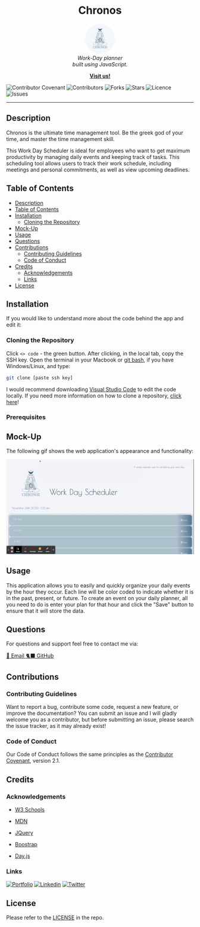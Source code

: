 <h1 align="center"> Chronos </h1>

<p align="center">
    <img src="./assets/favicon/apple-touch-icon.png" alt="logo" width="80px" height="80px" />
  <br>
  <i>Work-Day planner
    <br> built using JavaScript.</i>
  <br>
</p>

<p align="center">
  <a href="https://larigens.github.io/chronos/"><strong>Visit us!</strong></a>
  <br>
</p>

![Contributor Covenant](https://img.shields.io/badge/Contributor%20Covenant-2.1-9cf.svg)
![Contributors](https://img.shields.io/github/contributors/larigens/chronos?style=plastic&color=9cf)
![Forks](https://img.shields.io/github/forks/larigens/chronos?style=plastic&color=9cf)
![Stars](https://img.shields.io/github/stars/larigens/chronos?style=plastic&color=9cf)
![Licence](https://img.shields.io/static/v1?label=License&message=Apache-2.0&color=9cf)
![Issues](https://img.shields.io/github/issues/larigens/chronos?style=plastic&color=9cf)

---
## Description

Chronos is the ultimate time management tool. Be the greek god of your time, and master the time management skill.

This Work Day Scheduler is ideal for employees who want to get maximum productivity by managing daily events and keeping track of tasks. This scheduling tool allows users to track their work schedule, including meetings and personal commitments, as well as view upcoming deadlines.

## Table of Contents
- [Description](#description)
- [Table of Contents](#table-of-contents)
- [Installation](#installation)
  - [Cloning the Repository](#cloning-the-repository)
- [Mock-Up](#mock-up)
- [Usage](#usage)
- [Questions](#questions)
- [Contributions](#contributions)
  - [Contributing Guidelines](#contributing-guidelines)
  - [Code of Conduct](#code-of-conduct)
- [Credits](#credits)
  - [Acknowledgements](#acknowledgements)
  - [Links](#links)
- [License](#license)

## Installation

If you would like to understand more about the code behind the app and edit it:

### Cloning the Repository

Click `<> code` - the green button. After clicking, in the local tab, copy the SSH key. Open the terminal in your Macbook or [git bash](https://git-scm.com/downloads), if you have Windows/Linux, and type:

```bash
git clone [paste ssh key]
```

I would recommend downloading [Visual Studio Code](https://code.visualstudio.com/download) to edit the code locally. If you need more information on how to clone a repository, [click here](https://docs.github.com/en/repositories/creating-and-managing-repositories/cloning-a-repository)!
### Prerequisites

## Mock-Up

The following gif shows the web application's appearance and functionality:

![App Screenshot](./assets/images/demo.gif)

## Usage

This application allows you to easily and quickly organize your daily events by the hour they occur. Each line will be color coded to indicate whether it is in the past, present, or future. To create an event on your daily planner, all you need to do is enter your plan for that hour and click the "Save" button to ensure that it will store the data. 

## Questions

For questions and support feel free to contact me via:

<a href="mailto:larigens@gmail.com">📧 Email </a> 
<a href="https://github.com/larigens">🐈‍⬛ GitHub </a>

## Contributions

### Contributing Guidelines

Want to report a bug, contribute some code, request a new feature, or improve the documentation? You can submit an issue and I will gladly welcome you as a contributor, but before submitting an issue, please search the issue tracker, as it may already exist!

### Code of Conduct

Our Code of Conduct follows the same principles as the [Contributor Covenant](https://www.contributor-covenant.org/version/2/1/code_of_conduct/), version 2.1.

## Credits

### Acknowledgements

- [W3 Schools](https://www.w3schools.com)

- [MDN](https://developer.mozilla.org/en-US/)
  
- [JQuery](https://api.jquery.com/)

- [Boostrap](https://getbootstrap.com/docs/5.2/getting-started/introduction/)
  
- [Day.js](https://day.js.org/docs/en/display/format)

### Links

[![Portfolio](https://img.shields.io/badge/my_portfolio-000?style=flat&logo=ko-fi&logoColor=white)](https://larigens.github.io/lari-gui/)
[![Linkedin](https://img.shields.io/badge/linkedin-0A66C2?style=flat&logo=linkedin&logoColor=white)](https://www.linkedin.com/in/lari-gui/)
[![Twitter](https://img.shields.io/badge/twitter-1DA1F2?style=flat&logo=twitter&logoColor=white)](https://twitter.com/coffeebr_eak)

## License

Please refer to the [LICENSE](https://choosealicense.com/licenses/apache-2.0/) in the repo.
